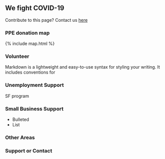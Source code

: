 ## We fight COVID-19

Contribute to this page? Contact us [here](aaa)

### PPE donation map

{% include map.html %}

### Volunteer

Markdown is a lightweight and easy-to-use syntax for styling your writing. It includes conventions for

### Unemployment Support

SF program

### Small Business Support

- Bulleted
- List

### Other Areas

### Support or Contact


